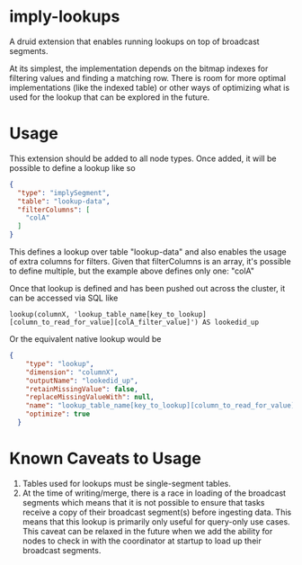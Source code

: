 <!--
  ~ Copyright (c) Imply Data, Inc. All rights reserved.
  ~
  ~ This software is the confidential and proprietary information
  ~  of Imply Data, Inc.
  -->

# imply-lookups

A druid extension that enables running lookups on top of broadcast segments.

At its simplest, the implementation depends on the bitmap indexes for filtering values and finding
a matching row.  There is room for more optimal implementations (like the indexed table) or other ways of
optimizing what is used for the lookup that can be explored in the future.

# Usage

This extension should be added to all node types.  Once added, it will be possible to define a lookup like so

```json
{
  "type": "implySegment",
  "table": "lookup-data",
  "filterColumns": [
    "colA"
  ]
}
```

This defines a lookup over table "lookup-data" and also enables the usage of extra columns for filters.
Given that filterColumns is an array, it's possible to define multiple, but the example above defines only one: "colA"

Once that lookup is defined and has been pushed out across the cluster, it can be accessed via SQL like

```
lookup(columnX, 'lookup_table_name[key_to_lookup][column_to_read_for_value][colA_filter_value]') AS lookedid_up
```

Or the equivalent native lookup would be 

```json
{
    "type": "lookup",
    "dimension": "columnX",
    "outputName": "lookedid_up",
    "retainMissingValue": false,
    "replaceMissingValueWith": null,
    "name": "lookup_table_name[key_to_lookup][column_to_read_for_value][colA_filter_value]",
    "optimize": true
  }
```

# Known Caveats to Usage

1. Tables used for lookups must be single-segment tables.
2. At the time of writing/merge, there is a race in loading of the broadcast segments which means that it is not 
   possible to ensure that tasks receive a copy of their broadcast segment(s) before ingesting data.  This means
   that this lookup is primarily only useful for query-only use cases.  This caveat can be relaxed in the future
   when we add the ability for nodes to check in with the coordinator at startup to load up their broadcast
   segments.